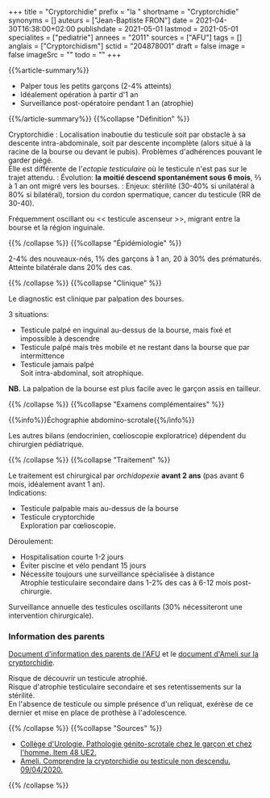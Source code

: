 +++
title = "Cryptorchidie"
prefix = "la "
shortname = "Cryptorchidie"
synonyms = []
auteurs = ["Jean-Baptiste FRON"]
date = 2021-04-30T16:38:00+02:00
publishdate = 2021-05-01
lastmod = 2021-05-01
specialites = ["pediatrie"]
annees = "2011"
sources = ["AFU"]
tags = []
anglais = ["Cryptorchidism"]
sctid = "204878001"
draft = false
image = false
imageSrc = ""
todo = ""
+++

{{%article-summary%}}

- Palper tous les petits garçons (2-4% atteints)
- Idéalement opération à partir d'1 an
- Surveillance post-opératoire pendant 1 an (atrophie)

{{%/article-summary%}}
{{%collapse "Définition" %}}

Cryptorchidie
: Localisation inaboutie du testicule soit par obstacle à sa descente intra-abdominale, soit par descente incomplète (alors situé à la racine de la bourse ou devant le pubis). Problèmes d'adhérences pouvant le garder piégé.  
Elle est différente de l'*ectopie testiculaire* où le testicule n'est pas sur le trajet attendu.
: Évolution: **la moitié descend spontanément sous 6 mois**, ⅔ à 1 an ont migré vers les bourses.
: Enjeux: stérilité (30-40% si unilatéral à 80% si bilatéral), torsion du cordon spermatique, cancer du testicule (RR de 30-40).

Fréquemment oscillant ou << testicule ascenseur >>, migrant entre la bourse et la région inguinale.

{{% /collapse %}}
{{%collapse "Épidémiologie" %}}

2-4% des nouveaux-nés, 1% des garçons à 1 an, 20 à 30% des prématurés.  
Atteinte bilatérale dans 20% des cas.

{{% /collapse %}}
{{%collapse "Clinique" %}}

Le diagnostic est clinique par palpation des bourses.

3 situations:

- Testicule palpé en inguinal au-dessus de la bourse, mais fixé et impossible à descendre
- Testicule palpé mais très mobile et ne restant dans la bourse que par intermittence
- Testicule jamais palpé  
Soit intra-abdominal, soit atrophique.

**NB.** La palpation de la bourse est plus facile avec le garçon assis en tailleur.

{{% /collapse %}}
{{%collapse "Examens complémentaires" %}}

{{%info%}}Échographie abdomino-scrotale{{%/info%}}

Les autres bilans (endocrinien, cœlioscopie exploratrice) dépendent du chirurgien pédiatrique.

{{% /collapse %}}
{{%collapse "Traitement" %}}

Le traitement est chirurgical par *orchidopexie* **avant 2 ans** (pas avant 6 mois, idéalement avant 1 an).  
Indications:

- Testicule palpable mais au-dessus de la bourse
- Testicule cryptorchide  
Exploration par cœlioscopie.

Déroulement:

- Hospitalisation courte 1-2 jours
- Éviter piscine et vélo pendant 15 jours
- Nécessite toujours une surveillance spécialisée à distance  
Atrophie testiculaire secondaire dans 1-2% des cas à 6-12 mois post-chirurgie.

Surveillance annuelle des testicules oscillants (30% nécessiteront une intervention chirurgicale).

### Information des parents

[Document d'information des parents de l'AFU](https://www.urofrance.org/base-bibliographique/cryptorchidie-intervention-chirurgicale-pour-cryptorchidie) et le [document d'Ameli sur la cryptorchidie](https://www.ameli.fr/assure/sante/themes/cryptorchidie-testicule-non-descendu-ectopie-testiculaire/comprendre-cryptorchidie).

Risque de découvrir un testicule atrophié.  
Risque d'atrophie testiculaire secondaire et ses retentissements sur la stérilité.  
En l'absence de testicule ou simple présence d'un reliquat, exérèse de ce dernier et mise en place de prothèse à l'adolescence.

{{% /collapse %}}
{{%collapse "Sources" %}}

- [Collège d'Urologie. Pathologie génito-scrotale chez le garçon et chez l'homme. Item 48 UE2.](https://www.urofrance.org/congres-et-formations/formation-initiale/referentiel-du-college/pathologie-genito-scrotale.html)
- [Ameli. Comprendre la cryptorchidie ou testicule non descendu. 09/04/2020.](https://www.ameli.fr/assure/sante/themes/cryptorchidie-testicule-non-descendu-ectopie-testiculaire/comprendre-cryptorchidie)

{{% /collapse %}}
